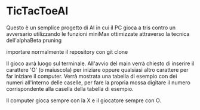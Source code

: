 # TicTacToeAI
Questo è un semplice progetto di AI in cui il PC gioca a tris contro un avversario utilizzando le funzioni miniMax ottimizzate attraverso la tecnica dell'alphaBeta pruning

importare normalmente il repository con git clone <url repository>

Il gioco avrà luogo sul terminale.
All'avvio del main verrà chiesto di inserire il carattere 'O' (o maiuscola) per iniziare oppure qualsiasi altro carattere per far iniziare il computer.
Verrà mostrata una tabella di esempio con dei numeri all'interno delle caselle,
per fare la propria mossa digitare il numero corrispondente alla casella della tabella di esempio.

Il computer gioca sempre con la X e il giocatore sempre con O.
